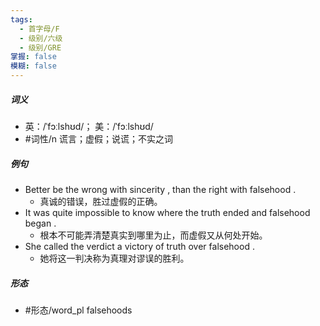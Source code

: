 ```yaml
---
tags:
  - 首字母/F
  - 级别/六级
  - 级别/GRE
掌握: false
模糊: false
---
```

##### 词义
- 英：/ˈfɔːlshʊd/； 美：/ˈfɔːlshʊd/
- #词性/n  谎言；虚假；说谎；不实之词
##### 例句
- Better be the wrong with sincerity , than the right with falsehood .
	- 真诚的错误，胜过虚假的正确。
- It was quite impossible to know where the truth ended and falsehood began .
	- 根本不可能弄清楚真实到哪里为止，而虚假又从何处开始。
- She called the verdict a victory of truth over falsehood .
	- 她将这一判决称为真理对谬误的胜利。
##### 形态
- #形态/word_pl falsehoods
